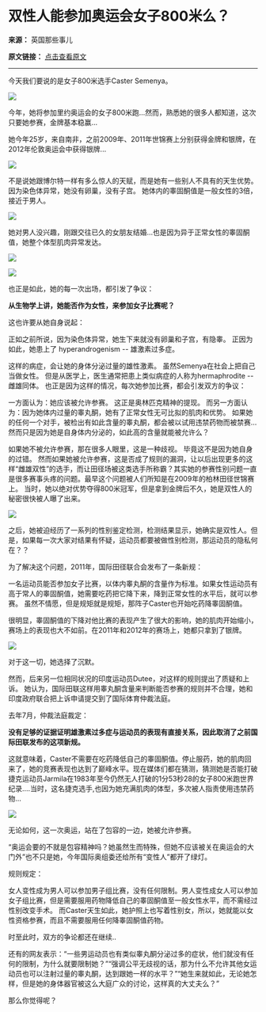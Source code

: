 # 双性人能参加奥运会女子800米么？

**来源：** 英国那些事儿

**原文链接：** [点击查看原文](http://www.dailymail.co.uk/news/article-3740682/Should-runner-allowed-win-gold-woman-Tipped-win-800m-no-ovaries-nearly-testosterone-man-sparked-huge-ethical-debate.html)

---

今天我们要说的是女子800米选手Caster Semenya。

![](http://files.cn-healthcare.com/upload/20160816/52461471319861824.png)

今年，她将参加里约奥运会的女子800米跑…然而，熟悉她的很多人都知道，这次只要她参赛，金牌基本稳赢...

她今年25岁，来自南非，之前2009年、2011年世锦赛上分别获得金牌和银牌，在2012年伦敦奥运会中获得银牌...

![](http://files.cn-healthcare.com/upload/20160816/69831471319887284.png)

不是说她跟博尔特一样有多么惊人的天赋，而是她有一些别人不具有的天生优势。 因为染色体异常，她没有卵巢，没有子宫。 她体内的睾固酮值是一般女性的3倍，接近于男人。

![](http://files.cn-healthcare.com/upload/20160816/70181471319921578.png)

她对男人没兴趣，刚跟交往已久的女朋友结婚…也是因为异于正常女性的睾固酮值，她整个体型肌肉异常发达。

![](http://files.cn-healthcare.com/upload/20160816/63611471319951146.png)

![](http://files.cn-healthcare.com/upload/20160816/94061471319956995.png)

也正是如此，她的每一次出场，都引发了争议：

**从生物学上讲，她能否作为女性，来参加女子比赛呢？**

这也许要从她自身说起：

正如之前所说，因为染色体异常，她生下来就没有卵巢和子宫，有隐睾。 正因为如此，她患上了 hyperandrogenism -- 雄激素过多症。 

这样的病症，会让她的身体分泌过量的雄性激素。 虽然Semenya在社会上把自己当做女性。 但是从医学上，医生通常把患上类似病症的人称为hermaphrodite -- 雌雄同体。 也正是因为这样的情况，每次她参加比赛，都会引发双方的争议：

一方面认为：她应该被允许参赛。 这正是奥林匹克精神的提现。 而另一方面认为：因为她体内过量的睾丸酮，她有了正常女性无可比拟的肌肉和优势。 如果她的任何一个对手，被检出有如此含量的睾丸酮，都会被以试用违禁药物而被禁赛... 然而只是因为她是自身体内分泌的，如此高的含量就能被允许么？

如果她不被允许参赛，那在很多人眼里，这是一种歧视。 毕竟这不是因为她自身的过错。 然而如果她被允许参赛，这是否成了规则的漏洞，让以后出现更多的这样“雌雄双性”的选手，而让田径场被这类选手所称霸？其实她的参赛性别问题一直是很多赛事头疼的问题。最早这个问题被人们所知是在2009年的柏林田径世锦赛上。 当时，她以绝对优势夺得800米冠军，但是拿到金牌后不久，她是双性人的秘密很快被人曝了出来。

![](http://files.cn-healthcare.com/upload/20160816/46011471320024197.png)

之后，她被迫经历了一系列的性别鉴定检测，检测结果显示，她确实是双性人。但是，如果每一次大家对结果有怀疑，运动员都要被做性别检测，那运动员的隐私何在？？ 

为了解决这个问题，2011年，国际田径联合会发布了一条新规：

一名运动员能否参加女子比赛，以体内睾丸酮的含量作为标准。如果女性运动员有高于常人的睾固酮值，她需要吃药把它降下来，降到正常女性的水平后，就可以参赛。 虽然不情愿，但是规矩就是规矩，那阵子Caster也开始吃药降睾固酮值。

很明显，睾固酮值的下降对他比赛的表现产生了很大的影响，她的肌肉开始缩小，赛场上的表现也大不如前。在2011年和2012年的赛场上，她都只拿到了银牌。

![](http://files.cn-healthcare.com/upload/20160816/33981471320053947.png)

对于这一切，她选择了沉默。 

然而，后来另一位相同状况的印度运动员Dutee，对这样的规则提出了质疑和上诉。 她认为，国际田联这样用睾丸酮含量来判断能否参赛的规则并不合理，她和印度政府联合把上诉申请提交到了国际体育仲裁法庭。

去年7月，仲裁法庭裁定：

**没有足够的证据证明雄激素过多症与运动员的表现有直接关系，因此取消了之前国际田联发布的这项新规。**

这就意味着，Caster不需要在吃药降低自己的睾固酮值。停止服药，她的肌肉回来了，她的竞赛表现也达到了巅峰水平。现在媒体们都在猜测，猜测她是否能打破捷克运动员Jarmila在1983年至今仍然无人打破的1分53秒28的女子800米跑世界纪录....当时，这名捷克选手,也因为她充满肌肉的体型，多次被人指责使用违禁药物...

![](http://files.cn-healthcare.com/upload/20160816/47831471320089612.png)

无论如何，这一次奥运，站在了包容的一边，她被允许参赛。

“奥运会要的不就是包容精神吗？她虽然生而特殊，但她不应该被关在奥运会的大门外”也不只是她，今年国际奥组委还给所有“变性人”都开了绿灯。

规则规定：

女人变性成为男人可以参加男子组比赛，没有任何限制。男人变性成女人可以参加女子组比赛，但是需要服用药物降低自己的睾固酮值至一般女性水平，而不需经过性别改变手术。 而Caster天生如此，她护照上也写着性别女，所以，她就能以女性资格参赛，而且不需要服用任何降睾固酮值药物。

时至此时，双方的争论都还在继续..

还有的网友表示：“一些男运动员也有类似睾丸酮分泌过多的症状，他们就没有任何的限制，为什么就要限制她？”“强调公平无歧视的话，那为什么不允许其他女运动员也可以注射过量的睾丸酮，达到跟她一样的水平？”“她生来就如此，无论她怎样，但是她的身体器官被这么大庭广众的讨论，这样真的大丈夫么？”

那么你觉得呢？